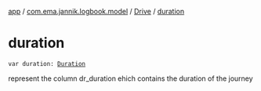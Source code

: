 [app](../../index.md) / [com.ema.jannik.logbook.model](../index.md) / [Drive](index.md) / [duration](./duration.md)

# duration

`var duration: `[`Duration`](https://developer.android.com/reference/java/time/Duration.html)

represent the column dr_duration ehich contains the duration of the journey

